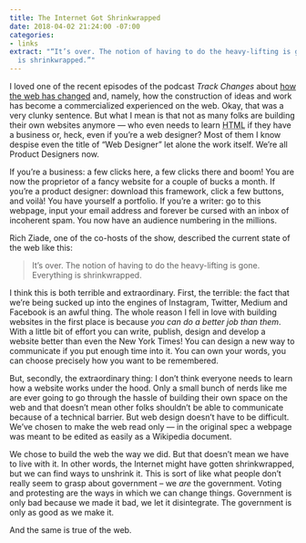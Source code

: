 ```yaml
---
title: The Internet Got Shrinkwrapped
date: 2018-04-02 21:24:00 -07:00
categories:
- links
extract: "“It’s over. The notion of having to do the heavy-lifting is gone. Everything
  is shrinkwrapped.”"
---
```


I loved one of the recent episodes of the podcast *Track Changes* about [how the web has changed](https://soundcloud.com/postlighttrackchanges/the-internet-got-shrinkwrapped) and, namely, how the construction of ideas and work has become a commercialized experienced on the web. Okay, that was a very clunky sentence. But what I mean is that not as many folks are building their own websites anymore — who even needs to learn <abbr title='Hypertext markup language'>HTML</abbr> if they have a business or, heck, even if you’re a web designer? Most of them I know despise even the title of “Web Designer” let alone the work itself. We’re all Product Designers now.

If you’re a business: a few clicks here, a few clicks there and boom! You are now the proprietor of a fancy website for a couple of bucks a month. If you’re a product designer: download this framework, click a few buttons, and voilà! You have yourself a portfolio. If you’re a writer: go to this webpage, input your email address and forever be cursed with an inbox of incoherent spam. You now have an audience numbering in the millions.

Rich Ziade, one of the co-hosts of the show, described the current state of the web like this:

> It’s over. The notion of having to do the heavy-lifting is gone. Everything is shrinkwrapped.

I think this is both terrible and extraordinary. First, the terrible: the fact that we’re being sucked up into the engines of Instagram, Twitter, Medium and Facebook is an awful thing. The whole reason I fell in love with building websites in the first place is because *you can do a better job than them*. With a little bit of effort you can write, publish, design and develop a website better than even the New York Times! You can design a new way to communicate if you put enough time into it. You can own your words, you can choose precisely how you want to be remembered.

But, secondly, the extraordinary thing: I don’t think everyone needs to learn how a website works under the hood. Only a small bunch of nerds like me are ever going to go through the hassle of building their own space on the web and that doesn’t mean other folks shouldn’t be able to communicate because of a technical barrier. But web design doesn’t have to be difficult. We’ve chosen to make the web read only — in the original spec a webpage was meant to be edited as easily as a Wikipedia document. 

We chose to build the web the way we did. But that doesn’t mean we have to live with it. In other words, the Internet might have gotten shrinkwrapped, but we can find ways to unshrink it. This is sort of like what people don’t really seem to grasp about government – we *are* the government. Voting and protesting are the ways in which we can change things. Government is only bad because we made it bad, we let it disintegrate. The government is only as good as we make it.

And the same is true of the web. 


